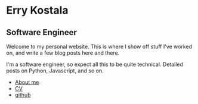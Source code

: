 # Erry Kostala

## Software Engineer


Welcome to my personal website. This is where I show off stuff I've worked on, and write a few blog posts here and there.

I'm a software engineer, so expect all this to be quite technical. Detailed posts on Python, Javascript, and so on.


* [About me](/about)
* [CV](/cv)
* [github](https://github.com/errietta/)


